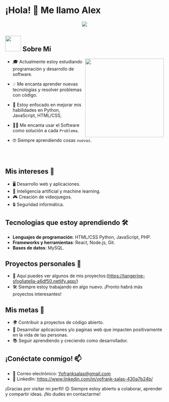 # ¡Hola! 👋 Me llamo Alex

<p align="center">
  <a href="https://github.com/DenverCoder1/readme-typing-svg"><img src="https://readme-typing-svg.herokuapp.com?font=Time+New+Roman&color=%23C8BE25&size=25&center=true&vCenter=true&width=600&height=100&lines=Desarrollo+Web;Estudiante;Programador+Competitivo;Siempre+Aprendiendo+Cosas+Nuevas;Rapido+Aprendizaje;"></a>
</p>

## <picture><img src = "https://github.com/7oSkaaa/7oSkaaa/blob/main/Images/about_me.gif?raw=true" width = 50px></picture> Sobre Mi
<picture> <img align="right" src="https://github.com/7oSkaaa/7oSkaaa/blob/main/Images/Right_Side.gif?raw=true" width = 250px></picture>

- 🎓 Actualmente estoy estudiando programación y desarrollo de software.
- 💡 Me encanta aprender nuevas tecnologías y resolver problemas con código.
- 🌱 Estoy enfocado en mejorar mis habilidades en  Python, JavaScript, HTML/CSS,
- 🧑‍💻 Me encanta usar el Software como solución a cada `Problema`.
- 🤓 Siempre aprendiendo cosas `nuevas`.


  <br><br>



## Mis intereses 🧠
- 🖥️ Desarrollo web y aplicaciones.
- 🤖 Inteligencia artificial y machine learning.
- 🎮 Creación de videojuegos.
- 🔒 Seguridad informática.

## Tecnologías que estoy aprendiendo 🛠️
- **Lenguajes de programación**: HTML/CSS Python, JavaScript, PHP. 
- **Frameworks y herramientas**: React, Node.js, Git.
- **Bases de datos**: MySQL.

## Proyectos personales 🚧
- 📂 Aquí puedes ver algunos de mis proyectos:(https://tangerine-sfogliatella-a6df50.netlify.app/)
- 🛠️ Siempre estoy trabajando en algo nuevo. ¡Pronto habrá más proyectos interesantes!

## Mis metas 🎯
- 🌍 Contribuir a proyectos de código abierto.
- 🚀 Desarrollar aplicaciones y/o paginas web que impacten positivamente en la vida de las personas.
- 📚 Seguir aprendiendo y creciendo como desarrollador.

## ¡Conéctate conmigo! 📫
- 📧 Correo electrónico: Yofranksalas@gmail.com
- 💼 LinkedIn: https://www.linkedin.com/in/yofrank-salas-430a7b24b/

¡Gracias por visitar mi perfil! 😊 Siempre estoy abierto a colaborar, aprender y compartir ideas. ¡No dudes en contactarme!
